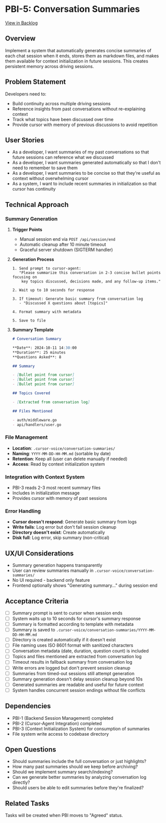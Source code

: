 # PBI-5: Conversation Summaries

[View in Backlog](../backlog.md#user-content-5)

## Overview

Implement a system that automatically generates concise summaries of each chat session when it ends, stores them as markdown files, and makes them available for context initialization in future sessions. This creates persistent memory across driving sessions.

## Problem Statement

Developers need to:
- Build continuity across multiple driving sessions
- Reference insights from past conversations without re-explaining context
- Track what topics have been discussed over time
- Provide cursor with memory of previous discussions to avoid repetition

## User Stories

- As a developer, I want summaries of my past conversations so that future sessions can reference what we discussed
- As a developer, I want summaries generated automatically so that I don't need to remember to save them
- As a developer, I want summaries to be concise so that they're useful as context without overwhelming cursor
- As a system, I want to include recent summaries in initialization so that cursor has continuity

## Technical Approach

### Summary Generation

1. **Trigger Points**
   - Manual session end via `POST /api/session/end`
   - Automatic cleanup after 10 minute timeout
   - Graceful server shutdown (SIGTERM handler)

2. **Generation Process**
   ```
   1. Send prompt to cursor-agent: 
      "Please summarize this conversation in 2-3 concise bullet points focusing on 
       key topics discussed, decisions made, and any follow-up items."
   
   2. Wait up to 10 seconds for response
   
   3. If timeout: Generate basic summary from conversation log
      - "Discussed X questions about [topics]"
   
   4. Format summary with metadata
   
   5. Save to file
   ```

3. **Summary Template**
   ```markdown
   # Conversation Summary
   
   **Date**: 2024-10-11 14:30:00
   **Duration**: 25 minutes
   **Questions Asked**: 8
   
   ## Summary
   
   - [Bullet point from cursor]
   - [Bullet point from cursor]
   - [Bullet point from cursor]
   
   ## Topics Covered
   
   - [Extracted from conversation log]
   
   ## Files Mentioned
   
   - auth/middleware.go
   - api/handlers/user.go
   ```

### File Management

- **Location**: `.cursor-voice/conversation-summaries/`
- **Naming**: `YYYY-MM-DD-HH-MM.md` (sortable by date)
- **Retention**: Keep all (user can delete manually if needed)
- **Access**: Read by context initialization system

### Integration with Context System

- PBI-3 reads 2-3 most recent summary files
- Includes in initialization message
- Provides cursor with memory of past sessions

### Error Handling

- **Cursor doesn't respond**: Generate basic summary from logs
- **Write fails**: Log error but don't fail session cleanup
- **Directory doesn't exist**: Create automatically
- **Disk full**: Log error, skip summary (non-critical)

## UX/UI Considerations

- Summary generation happens transparently
- User can review summaries manually in `.cursor-voice/conversation-summaries/`
- No UI required - backend only feature
- Frontend optionally shows "Generating summary..." during session end

## Acceptance Criteria

- [ ] Summary prompt is sent to cursor when session ends
- [ ] System waits up to 10 seconds for cursor's summary response
- [ ] Summary is formatted according to template with metadata
- [ ] Summary is saved to `.cursor-voice/conversation-summaries/YYYY-MM-DD-HH-MM.md`
- [ ] Directory is created automatically if it doesn't exist
- [ ] File naming uses ISO 8601 format with sanitized characters
- [ ] Conversation metadata (date, duration, question count) is included
- [ ] Topics and files mentioned are extracted from conversation log
- [ ] Timeout results in fallback summary from conversation log
- [ ] Write errors are logged but don't prevent session cleanup
- [ ] Summaries from timed-out sessions still attempt generation
- [ ] Summary generation doesn't delay session cleanup beyond 10s
- [ ] Generated summaries are readable and useful for future context
- [ ] System handles concurrent session endings without file conflicts

## Dependencies

- PBI-1 (Backend Session Management) completed
- PBI-2 (Cursor-Agent Integration) completed
- PBI-3 (Context Initialization System) for consumption of summaries
- File system write access to codebase directory

## Open Questions

- Should summaries include the full conversation or just highlights?
- How many past summaries should we keep before archiving?
- Should we implement summary search/indexing?
- Can we generate better summaries by analyzing conversation log directly?
- Should users be able to edit summaries before they're finalized?

## Related Tasks

Tasks will be created when PBI moves to "Agreed" status.

